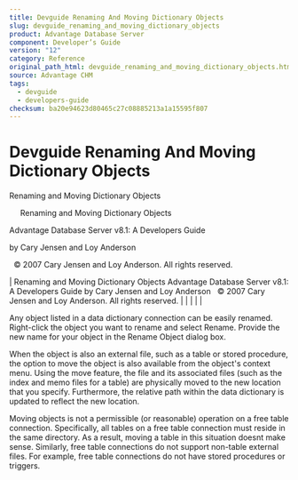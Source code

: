 ```yaml
---
title: Devguide Renaming And Moving Dictionary Objects
slug: devguide_renaming_and_moving_dictionary_objects
product: Advantage Database Server
component: Developer’s Guide
version: "12"
category: Reference
original_path_html: devguide_renaming_and_moving_dictionary_objects.htm
source: Advantage CHM
tags:
  - devguide
  - developers-guide
checksum: ba20e94623d80465c27c08885213a1a15595f807
---
```


# Devguide Renaming And Moving Dictionary Objects

Renaming and Moving Dictionary Objects

     Renaming and Moving Dictionary Objects

Advantage Database Server v8.1: A Developers Guide

by Cary Jensen and Loy Anderson

  © 2007 Cary Jensen and Loy Anderson. All rights reserved.

| Renaming and Moving Dictionary Objects  Advantage Database Server v8.1: A Developers Guide  by Cary Jensen and Loy Anderson    © 2007 Cary Jensen and Loy Anderson. All rights reserved. |  |  |  |  |

Any object listed in a data dictionary connection can be easily renamed. Right-click the object you want to rename and select Rename. Provide the new name for your object in the Rename Object dialog box.

When the object is also an external file, such as a table or stored procedure, the option to move the object is also available from the object's context menu. Using the move feature, the file and its associated files (such as the index and memo files for a table) are physically moved to the new location that you specify. Furthermore, the relative path within the data dictionary is updated to reflect the new location.

Moving objects is not a permissible (or reasonable) operation on a free table connection. Specifically, all tables on a free table connection must reside in the same directory. As a result, moving a table in this situation doesnt make sense. Similarly, free table connections do not support non-table external files. For example, free table connections do not have stored procedures or triggers.

